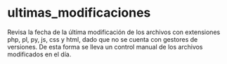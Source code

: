 # ultimas_modificaciones
Revisa la fecha de la última modificación de los archivos con extensiones  php, pl, py, js, css y html, dado que no se cuenta con gestores de versiones. De esta forma se lleva un control manual de los archivos modificados en el día.
